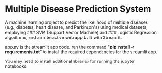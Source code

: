 # Multiple Disease Prediction System 
A machine learning project to predict the likelihood of multiple diseases (e.g., diabetes, heart disease, and Parkinson's) using medical datasets, employing ### SVM (Support Vector Machine) and ### Logistic Regression algorithms, and an interactive web app built with Streamlit.

app.py is the streamlit app code.
run the command "**pip install -r requirements.txt**" to install the required dependencies for the streamlit app.

You may need to install additional libraries for running the jupyter notebooks.
